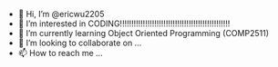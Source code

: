- 👋 Hi, I’m @ericwu2205
- 👀 I’m interested in CODING!!!!!!!!!!!!!!!!!!!!!!!!!!!!!!!!!!!!!!!!!!!!!!!!
- 🌱 I’m currently learning Object Oriented Programming (COMP2511)
- 💞️ I’m looking to collaborate on ...
- 📫 How to reach me ...

<!---
ericwu2205/ericwu2205 is a ✨ special ✨ repository because its `README.md` (this file) appears on your GitHub profile.
You can click the Preview link to take a look at your changes.
--->
